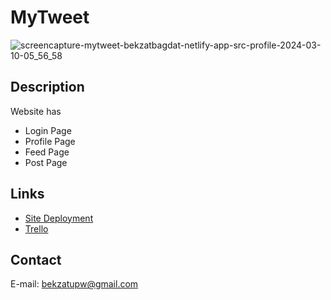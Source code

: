 # MyTweet


![screencapture-mytweet-bekzatbagdat-netlify-app-src-profile-2024-03-10-05_56_58](https://github.com/BekzatBagdat/js2ca/assets/89454659/d188d91a-3890-407c-8f70-e5ec1f75076d)





## Description

Website has

- Login Page
- Profile Page
- Feed Page
- Post Page

## Links

- [Site Deployment](https://myopinion-bekzatbagdat.netlify.app/)
- [Trello](https://trello.com/invite/b/Ze9MSH2R/ATTIbc768bb621548a894bcabfb5720ffd246F5A110F/js2)

## Contact

E-mail: bekzatupw@gmail.com
